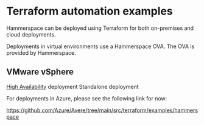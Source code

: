 # Terraform automation examples

Hammerspace can be deployed using Terraform for both on-premises and cloud
deployments.

Deployments in virtual environments use a Hammerspace OVA. The OVA is provided
by Hammerspace.

## VMware vSphere
[High Availability](Deployment/VMware%20vSphere/High%20Availability/)
deployment
Standalone deployment

For deployments in Azure, please see the following link for now:

https://github.com/Azure/Avere/tree/main/src/terraform/examples/hammerspace
